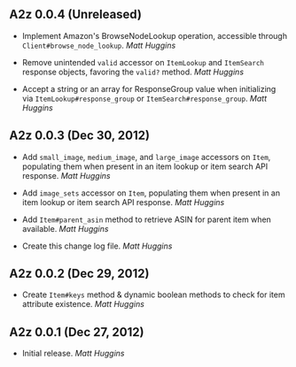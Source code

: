 ## A2z 0.0.4 (Unreleased)

* Implement Amazon's BrowseNodeLookup operation, accessible through
  `Client#browse_node_lookup`. *Matt Huggins*

* Remove unintended `valid` accessor on `ItemLookup` and `ItemSearch` response
  objects, favoring the `valid?` method. *Matt Huggins*

* Accept a string or an array for ResponseGroup value when initializing via
  `ItemLookup#response_group` or `ItemSearch#response_group`. *Matt Huggins*

## A2z 0.0.3 (Dec 30, 2012)

* Add `small_image`, `medium_image`, and `large_image` accessors on `Item`,
  populating them when present in an item lookup or item search API response.
  *Matt Huggins*

* Add `image_sets` accessor on `Item`, populating them when present in an item
  lookup or item search API response. *Matt Huggins*

* Add `Item#parent_asin` method to retrieve ASIN for parent item when
  available. *Matt Huggins*

* Create this change log file. *Matt Huggins*

## A2z 0.0.2 (Dec 29, 2012)

* Create `Item#keys` method & dynamic boolean methods to check for item
  attribute existence. *Matt Huggins*

## A2z 0.0.1 (Dec 27, 2012)

* Initial release. *Matt Huggins*
